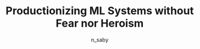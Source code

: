 ---
layout: video
title: "Productionizing ML Systems without Fear nor Heroism"
author: n_saby
tags: [machine learning, DataTalksClub, conference]
color: rgb(251,87,66)
language: en
youtubeId: KkOGMaz4Xws
---